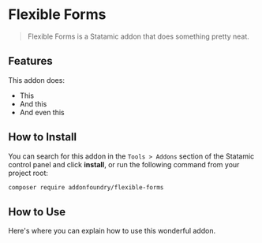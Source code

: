 # Flexible Forms

> Flexible Forms is a Statamic addon that does something pretty neat.

## Features

This addon does:

- This
- And this
- And even this

## How to Install

You can search for this addon in the `Tools > Addons` section of the Statamic control panel and click **install**, or run the following command from your project root:

``` bash
composer require addonfoundry/flexible-forms
```

## How to Use

Here's where you can explain how to use this wonderful addon.
